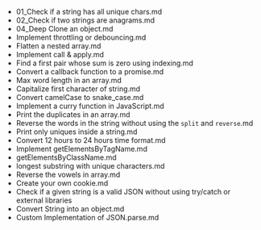 - 01_Check if a string has all unique chars.md
- 02_Check if two strings are anagrams.md
- 04_Deep Clone an object.md
- Implement throttling or debouncing.md
- Flatten a nested array.md
- Implement call & apply.md
- Find a first pair whose sum is zero using indexing.md
- Convert a callback function to a promise.md
- Max word length in an array.md
- Capitalize first character of string.md
- Convert camelCase to snake_case.md
- Implement a curry function in JavaScript.md
- Print the duplicates in an array.md
- Reverse the words in the string without using the `split` and `reverse`.md
- Print only uniques inside a string.md
- Convert 12 hours to 24 hours time format.md
- Implement getElementsByTagName.md
- getElementsByClassName.md
- longest substring with unique characters.md
- Reverse the vowels in array.md
- Create your own cookie.md
- Check if a given string is a valid JSON without using try/catch or external libraries
- Convert String into an object.md
- Custom Implementation of JSON.parse.md
